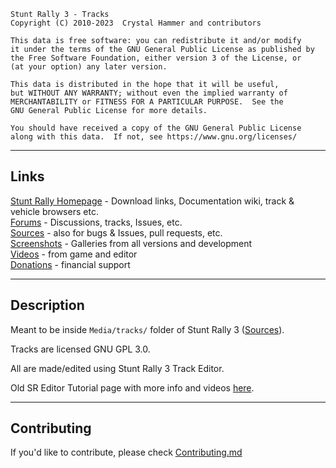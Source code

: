 
    Stunt Rally 3 - Tracks
    Copyright (C) 2010-2023  Crystal Hammer and contributors

    This data is free software: you can redistribute it and/or modify
    it under the terms of the GNU General Public License as published by
    the Free Software Foundation, either version 3 of the License, or
    (at your option) any later version.

    This data is distributed in the hope that it will be useful,
    but WITHOUT ANY WARRANTY; without even the implied warranty of
    MERCHANTABILITY or FITNESS FOR A PARTICULAR PURPOSE.  See the
    GNU General Public License for more details.

    You should have received a copy of the GNU General Public License
    along with this data.  If not, see https://www.gnu.org/licenses/

------------------------------------------------------------------------------

## Links

[Stunt Rally Homepage](https://stuntrally.tuxfamily.org/) - Download links, Documentation wiki, track & vehicle browsers etc.  
[Forums](https://forum.freegamedev.net/viewforum.php?f=77) - Discussions, tracks, Issues, etc.  
[Sources](https://github.com/stuntrally/stuntrally3/) - also for bugs & Issues, pull requests, etc.  
[Screenshots](https://stuntrally.tuxfamily.org/gallery) - Galleries from all versions and development  
[Videos](https://www.youtube.com/user/TheCrystalHammer) - from game and editor  
[Donations](https://cryham.tuxfamily.org/donate/) - financial support

------------------------------------------------------------------------------

## Description

Meant to be inside `Media/tracks/` folder of Stunt Rally 3 ([Sources](https://github.com/stuntrally/stuntrally3/)).

Tracks are licensed GNU GPL 3.0.

All are made/edited using Stunt Rally 3 Track Editor.

Old SR Editor Tutorial page with more info and videos [here](https://stuntrally.tuxfamily.org/wiki/doku.php?id=editor).

------------------------------------------------------------------------------

## Contributing

If you'd like to contribute, please check [Contributing.md](https://github.com/stuntrally/stuntrally3/blob/main/Contributing.md)
